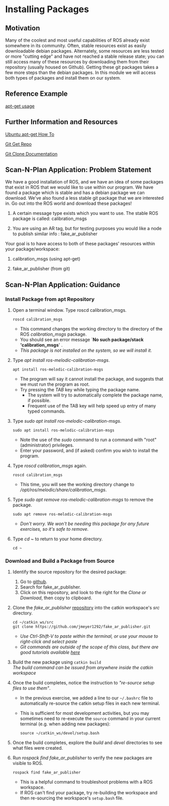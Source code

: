 # Installing Packages

## Motivation
Many of the coolest and most useful capabilities of ROS already exist somewhere in its community. Often, stable resources exist as easily downloadable debian packages. Alternately, some resources are less tested or more "cutting edge" and have not reached a stable release state; you can still access many of these resources by downloading them from their repository (usually housed on Github). Getting these git packages takes a few more steps than the debian packages. In this module we will access both types of packages and install them on our system.

## Reference Example
[apt-get usage](http://www.tecmint.com/useful-basic-commands-of-apt-get-and-apt-cache-for-package-management/)

## Further Information and Resources
[Ubuntu apt-get How To](https://help.ubuntu.com/community/AptGet/Howto)

[Git Get Repo](https://git-scm.com/book/en/v2/Git-Basics-Getting-a-Git-Repository)

[Git Clone Documentation](https://git-scm.com/docs/git-clone)

## Scan-N-Plan Application: Problem Statement
We have a good installation of ROS, and we have an idea of some packages that exist in ROS that we would like to use within our program. We have found a package which is stable and has a debian package we can download. We've also found a less stable git package that we are interested in. Go out into the ROS world and download these packages!

 1. A certain message type exists which you want to use. The stable ROS package is called: calibration_msgs

 2. You are using an AR tag, but for testing purposes you would like a node to publish similar info : fake_ar_publisher

Your goal is to have access to both of these packages' resources within your package/workspace:

 1. calibration_msgs (using apt-get)

 2. fake_ar_publisher (from git)

## Scan-N-Plan Application: Guidance

### Install Package from apt Repository

1. Open a terminal window. Type roscd calibration_msgs.

   ```
   roscd calibration_msgs
   ```

   * This command changes the working directory to the directory of the ROS _calibration_msgs_ package.
   * You should see an error message `**No such package/stack 'calibration_msgs**' .
   * _This package is not installed on the system, so we will install it._

2. Type _apt install ros-melodic-calibration-msgs_.

   ```
   apt install ros-melodic-calibration-msgs
   ```

   * The program will say it cannot install the package, and suggests that we must run the program as root.
   * Try pressing the _TAB_ key while typing the package name.
     * The system will try to automatically complete the package name, if possible.
     * Frequent use of the TAB key will help speed up entry of many typed commands.

3. Type _sudo apt install ros-melodic-calibration-msgs_.

   ```
   sudo apt install ros-melodic-calibration-msgs
   ```

   * Note the use of the _sudo_ command to run a command with "root" (administrator) privileges.
   * Enter your password, and (if asked) confirm you wish to install the program.

4. Type _roscd calibration_msgs_ again.

   ```
   roscd calibration_msgs
   ```

   * This time, you will see the working directory change to _/opt/ros/melodic/share/calibration_msgs_.

6. Type _sudo apt remove ros-melodic-calibration-msgs_ to remove the package.

   ```
   sudo apt remove ros-melodic-calibration-msgs
   ```

   * _Don't worry. We won't be needing this package for any future exercises, so it's safe to remove._

7. Type _cd ~_ to return to your home directory.

   ```
   cd ~
   ```

### Download and Build a Package from Source

1. Identify the source repository for the desired package:
   1. Go to [github](http://github.com/search).
   1. Search for fake_ar_publisher.
   1. Click on this repository, and look to the right for the _Clone or Download_, then copy to clipboard.

1. Clone the _fake_ar_publisher_ [repository](https://github.com/jmeyer1292/fake_ar_publisher.git) into the catkin workspace's _src_ directory.

   ```
   cd ~/catkin_ws/src
   git clone https://github.com/jmeyer1292/fake_ar_publisher.git
   ```

   * _Use Ctrl-Shift-V to paste within the terminal, or use your mouse to right-click and select paste_
   * _Git commands are outside of the scope of this class, but there are good tutorials available [here](https://help.github.com/articles/git-and-github-learning-resources/)_

1. Build the new package using `catkin build`<BR>
  _The build command can be issued from anywhere inside the catkin workspace_

1. Once the build completes, notice the instruction to _"re-source setup files to use them"_.

   * In the previous exercise, we added a line to our `~/.bashrc` file to automatically re-source the catkin setup files in each new terminal.
   * This is sufficient for most development activities, but you may sometimes need to re-execute the `source` command in your current terminal (e.g. when adding new packages):

     ```
     source ~/catkin_ws/devel/setup.bash
     ```

1. Once the build completes, explore the _build_ and _devel_ directories to see what files were created.

1. Run _rospack find fake_ar_publisher_ to verify the new packages are visible to ROS.

   ```
   rospack find fake_ar_publisher
   ```
 
   * This is a helpful command to troubleshoot problems with a ROS workspace.
   * If ROS can't find your package, try re-building the workspace and then re-sourcing the workspace's `setup.bash` file.

